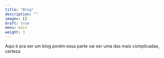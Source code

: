 ```yaml
---
title: "Blog"
description: ""
images: []
draft: true
menu: main
weight: 3
---
```


Aqui é pra ser um blog porém essa parte vai ser uma das mais complicadas, certeza